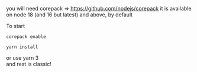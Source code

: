 you will need corepack => https://github.com/nodejs/corepack it is available on node 18 (and 16 but latest) and above, by default

To start

```shell
corepack enable
```

```shell
yarn install
```

or use yarn 3  
and rest is classic!